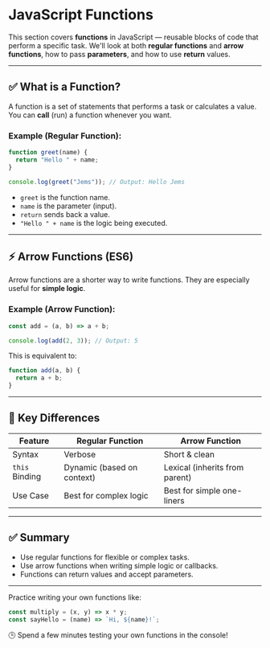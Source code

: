 # JavaScript Functions

This section covers **functions** in JavaScript — reusable blocks of code that perform a specific task. We'll look at both **regular functions** and **arrow functions**, how to pass **parameters**, and how to use **return** values.

---

## ✅ What is a Function?

A function is a set of statements that performs a task or calculates a value. You can **call** (run) a function whenever you want.

### Example (Regular Function):

```js
function greet(name) {
  return "Hello " + name;
}

console.log(greet("Jems")); // Output: Hello Jems
```

- `greet` is the function name.
- `name` is the parameter (input).
- `return` sends back a value.
- `"Hello " + name` is the logic being executed.

---

## ⚡ Arrow Functions (ES6)

Arrow functions are a shorter way to write functions. They are especially useful for **simple logic**.

### Example (Arrow Function):

```js
const add = (a, b) => a + b;

console.log(add(2, 3)); // Output: 5
```

This is equivalent to:

```js
function add(a, b) {
  return a + b;
}
```

---

## 🧠 Key Differences

| Feature        | Regular Function           | Arrow Function                 |
| -------------- | -------------------------- | ------------------------------ |
| Syntax         | Verbose                    | Short & clean                  |
| `this` Binding | Dynamic (based on context) | Lexical (inherits from parent) |
| Use Case       | Best for complex logic     | Best for simple one-liners     |

---

## ✅ Summary

- Use regular functions for flexible or complex tasks.
- Use arrow functions when writing simple logic or callbacks.
- Functions can return values and accept parameters.

---

Practice writing your own functions like:

```js
const multiply = (x, y) => x * y;
const sayHello = (name) => `Hi, ${name}!`;
```

🕒 Spend a few minutes testing your own functions in the console!
